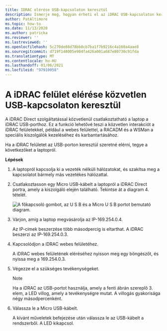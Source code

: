 ```yaml
---
title: IDRAC elérése USB-kapcsolaton keresztül
description: Ismerje meg, hogyan érheti el az iDRAC USB-kapcsolaton keresztül
author: PatAltimore
ms.topic: how-to
ms.date: 11/13/2020
ms.author: patricka
ms.reviewer: ''
ms.lastreviewed: ''
ms.openlocfilehash: 5c270de88d78bb8cb7ba1f7b9216c4a160a4aae8
ms.sourcegitcommit: d719f148005e904fa426a001a687e80730c91fda
ms.translationtype: MT
ms.contentlocale: hu-HU
ms.lasthandoff: 01/06/2021
ms.locfileid: "97910058"
---
```

# <a name="accessing-the-idrac-interface-over-a-direct-usb-connection"></a>A iDRAC felület elérése közvetlen USB-kapcsolaton keresztül

A iDRAC Direct szolgáltatással közvetlenül csatlakoztatható a laptop a iDRAC USB-porthoz. Ez a funkció lehetővé teszi a közvetlen interakciót a iDRAC felületekkel, például a webes felülettel, a RACADM és a WSMan a speciális kiszolgálók kezeléséhez és karbantartásához.



Ha a iDRAC felületet az USB-porton keresztül szeretné elérni, tegye a következőket a laptopról.

**Lépések**

1.  A laptopról kapcsolja ki a vezeték nélküli hálózatokat, és szakítsa meg a kapcsolatot bármely más vezetékes hálózattal.

2.  Csatlakoztasson egy Micro USB-kábelt a laptopról a iDRAC Direct portra, amely a kiszolgáló elején található.
    Tekintse át a diagram 4. tételét.

    ![A főkapcsoló gombot, az U S B és a Micro U S B portot bemutató diagram.](media/image-67.png)

3.  Várjon, amíg a laptop megvásárolja az IP-169.254.0.4.

    Az IP-címek beszerzése több másodpercig is eltarthat. A iDRAC beszerzi az IP-169.254.0.3.

4.  Kapcsolódjon a iDRAC webes felületéhez.

    A iDRAC webes felületének eléréséhez nyisson meg egy böngészőt, és nyissa meg a 169.254.0.3.

5.  Végezze el a szükséges tevékenységeket.

    

    > [!NOTE]
    > Ha a iDRAC az USB-portot használja, amely a fenti ábrán szereplő 3. elem, a LED villog, amely a tevékenységre mutat. A villogás gyakorisága négy másodpercenként.
    
6.  Válassza le a Micro USB-kábelt.

    A kívánt műveletek befejezése után válassza le az USB-kábelt a rendszerből. A LED kikapcsol.
    
